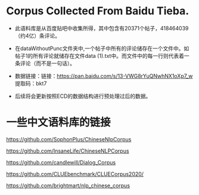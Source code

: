 # Corpus Collected From Baidu Tieba.

- 此语料库是从百度贴吧中收集所得，其中包含有20371个帖子，418464039（约4亿）条评论。

- 在dataWithoutPunc文件夹中,一个帖子中所有的评论储存在一个文件中。如帖子1的所有评论就储存在文件data (1).txt中。而文件中的每一行则代表着一条评论（而不是一句话）。
- 数据链接：链接：https://pan.baidu.com/s/13-VWG8rYuQNwhNX1oXp7_w 提取码：bkt7 
- 后续将会更新按照ECD的数据结构进行预处理过后的数据。

# 一些中文语料库的链接


https://github.com/SophonPlus/ChineseNlpCorpus

https://github.com/InsaneLife/ChineseNLPCorpus

https://github.com/candlewill/Dialog_Corpus

https://github.com/CLUEbenchmark/CLUECorpus2020/

https://github.com/brightmart/nlp_chinese_corpus


